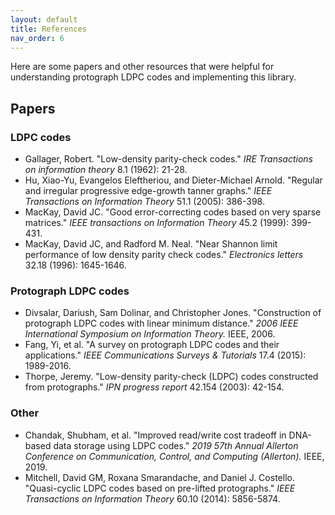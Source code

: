 ```yaml
---
layout: default
title: References
nav_order: 6
---
```


Here are some papers and other resources that were helpful for understanding protograph LDPC codes and implementing this library.

## Papers

### LDPC codes
- Gallager, Robert. "Low-density parity-check codes." _IRE Transactions on information theory_ 8.1 (1962): 21-28.
- Hu, Xiao-Yu, Evangelos Eleftheriou, and Dieter-Michael Arnold. "Regular and irregular progressive edge-growth tanner graphs." _IEEE Transactions on Information Theory_ 51.1 (2005): 386-398.
- MacKay, David JC. "Good error-correcting codes based on very sparse matrices." _IEEE transactions on Information Theory_ 45.2 (1999): 399-431.
- MacKay, David JC, and Radford M. Neal. "Near Shannon limit performance of low density parity check codes." _Electronics letters_ 32.18 (1996): 1645-1646.


### Protograph LDPC codes
- Divsalar, Dariush, Sam Dolinar, and Christopher Jones. "Construction of protograph LDPC codes with linear minimum distance." _2006 IEEE International Symposium on Information Theory._ IEEE, 2006.
- Fang, Yi, et al. "A survey on protograph LDPC codes and their applications." _IEEE Communications Surveys & Tutorials_ 17.4 (2015): 1989-2016.
- Thorpe, Jeremy. "Low-density parity-check (LDPC) codes constructed from protographs." _IPN progress report_ 42.154 (2003): 42-154.

### Other
- Chandak, Shubham, et al. "Improved read/write cost tradeoff in DNA-based data storage using LDPC codes." _2019 57th Annual Allerton Conference on Communication, Control, and Computing (Allerton)._ IEEE, 2019.
- Mitchell, David GM, Roxana Smarandache, and Daniel J. Costello. "Quasi-cyclic LDPC codes based on pre-lifted protographs." _IEEE Transactions on Information Theory_ 60.10 (2014): 5856-5874.
